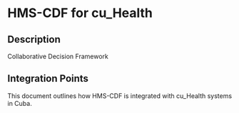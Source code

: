 # HMS-CDF for cu_Health

## Description

Collaborative Decision Framework

## Integration Points

This document outlines how HMS-CDF is integrated with cu_Health systems in Cuba.
